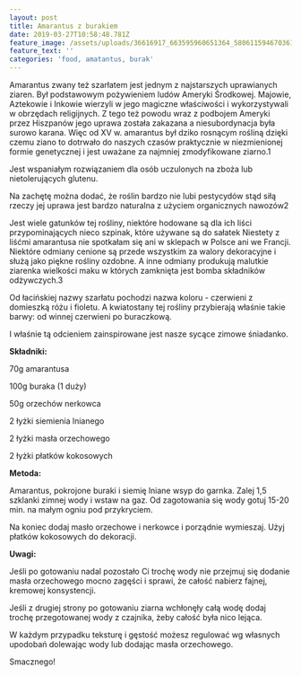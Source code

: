 ```yaml
---
layout: post
title: Amarantus z burakiem
date: 2019-03-27T10:58:48.781Z
feature_image: /assets/uploads/36616917_663595960651364_5806115946703618048_n.jpg
feature_text: ''
categories: 'food, amatantus, burak'
---
```

Amarantus zwany też szarłatem jest jednym z najstarszych uprawianych ziaren. Był podstawowym pożywieniem ludów Ameryki Środkowej. Majowie, Aztekowie i Inkowie wierzyli w jego magiczne właściwości i wykorzystywali w obrzędach religijnych. Z tego też powodu wraz z podbojem Ameryki przez Hiszpanów jego uprawa została zakazana a niesubordynacja była surowo karana. Więc od XV w. amarantus był dziko rosnącym rośliną dzięki czemu ziano to dotrwało do naszych czasów praktycznie w niezmienionej formie genetycznej i jest uważane za najmniej zmodyfikowane ziarno.1



Jest wspaniałym rozwiązaniem dla osób uczulonych na zboża lub nietolerujących glutenu.

Na zachętę można dodać, że roślin bardzo nie lubi pestycydów stąd siłą rzeczy jej uprawa jest bardzo naturalna z użyciem organicznych nawozów2



Jest wiele gatunków tej rośliny, niektóre hodowane są dla ich liści przypominających nieco szpinak, które używane są do sałatek Niestety z liśćmi amarantusa nie spotkałam się ani w sklepach w Polsce ani we Francji. Niektóre odmiany cenione są przede wszystkim za walory dekoracyjne i służą jako piękne rośliny ozdobne. A inne odmiany produkują malutkie ziarenka wielkości maku w których zamknięta jest bomba składników odżywczych.3



Od łacińskiej nazwy szarłatu pochodzi nazwa koloru - czerwieni z domieszką różu i fioletu. A kwiatostany tej rośliny przybierają właśnie takie barwy: od winnej czerwieni po buraczkową. 

I właśnie tą odcieniem zainspirowane jest nasze sycące zimowe śniadanko.



**Składniki:**

70g amarantusa

100g buraka (1 duży)

50g orzechów nerkowca

2 łyżki siemienia lnianego

2 łyżki masła orzechowego

2 łyżki płatków kokosowych

**Metoda:** 

Amarantus, pokrojone buraki i siemię lniane wsyp do garnka. Zalej 1,5 szklanki zimnej wody i wstaw na gaz. Od zagotowania się wody gotuj 15-20 min. na małym ogniu pod przykryciem.

Na koniec dodaj masło orzechowe i nerkowce i porządnie wymieszaj. Użyj płatków kokosowych do dekoracji.



**Uwagi:** 

Jeśli po gotowaniu nadal pozostało Ci trochę wody nie przejmuj się dodanie masła orzechowego mocno zagęści i sprawi, że całość nabierz fajnej, kremowej konsystencji.

Jeśli z drugiej strony po gotowaniu ziarna wchłonęły całą wodę dodaj trochę przegotowanej wody z czajnika, żeby całość była nico lejąca.

W każdym przypadku teksturę i gęstość możesz regulować wg własnych upodobań dolewając wody lub dodając masła orzechowego.



Smacznego!
